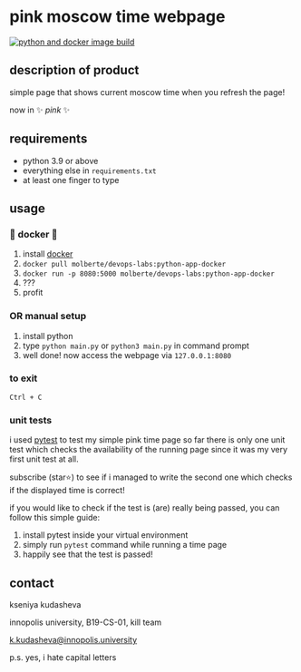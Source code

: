 # pink moscow time webpage

[![python and docker image build](https://github.com/molberte/devops_labs/actions/workflows/python.yaml/badge.svg)](https://github.com/molberte/devops_labs/actions/workflows/python.yaml)

## description of product
simple page that shows current moscow time when you refresh the page! 

now in  ✨  _pink_  ✨ 

## requirements
- python 3.9 or above
- everything else in `requirements.txt`
- at least one finger to type

## usage

### 🐳 docker 🐳

1. install [docker](https://docs.docker.com/get-docker/)
2. `docker pull molberte/devops-labs:python-app-docker`
3. `docker run -p 8080:5000 molberte/devops-labs:python-app-docker`
4. ???
5. profit

### OR manual setup
1. install python
2. type `python main.py` or `python3 main.py` in command prompt
3. well done! now access the webpage via  `127.0.0.1:8080`

### to exit
 `Ctrl + C` 

### unit tests
i used [pytest](https://github.com/pytest-dev/pytest/) to test my simple pink time page
so far there is only one unit test which checks the availability of the running page since it was my very first unit test at all.

subscribe (star⭐) to see if i managed to write the second one which checks if the displayed time is correct!

if you would like to check if the test is (are) really being passed, you can follow this simple guide:
1. install pytest inside your virtual environment
2. simply run `pytest` command while running a time page
3. happily see that the test is passed!

## contact
kseniya kudasheva

innopolis university, B19-CS-01, kill team

k.kudasheva@innopolis.university

p.s. yes, i hate capital letters
